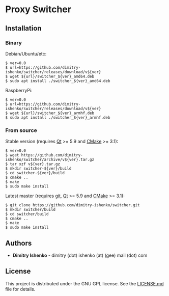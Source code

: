 # Proxy Switcher

## Installation

### Binary

Debian/Ubuntu/etc:

```shell
$ ver=0.0
$ url=https://github.com/dimitry-ishenko/switcher/releases/download/v${ver}
$ wget ${url}/switcher_${ver}_amd64.deb
$ sudo apt install ./switcher_${ver}_amd64.deb
```

RaspberryPi:

```shell
$ ver=0.0
$ url=https://github.com/dimitry-ishenko/switcher/releases/download/v${ver}
$ wget ${url}/switcher_${ver}_armhf.deb
$ sudo apt install ./switcher_${ver}_armhf.deb
```

### From source

Stable version (requires [Qt](https://www.qt.io/) >= 5.9 and
[CMake](https://cmake.org/) >= 3.1):

```shell
$ ver=0.0
$ wget https://github.com/dimitry-ishenko/switcher/archive/v${ver}.tar.gz
$ tar xzf v${ver}.tar.gz
$ mkdir switcher-${ver}/build
$ cd switcher-${ver}/build
$ cmake ..
$ make
$ sudo make install
```

Latest master (requires [git](https://git-scm.com/), [Qt](https://www.qt.io/) >=
5.9 and [CMake](https://cmake.org/) >= 3.1):

```shell
$ git clone https://github.com/dimitry-ishenko/switcher.git
$ mkdir switcher/build
$ cd switcher/build
$ cmake ..
$ make
$ sudo make install
```

## Authors

* **Dimitry Ishenko** - dimitry (dot) ishenko (at) (gee) mail (dot) com

## License

This project is distributed under the GNU GPL license. See the
[LICENSE.md](LICENSE.md) file for details.
